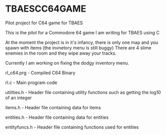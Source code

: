 # TBAESCC64GAME
Pilot project for C64 game for TBAES

This is the pilot for a Commodore 64 game I am writing for TBAES using C

At the moment the project is in it's infancy, there is only one map and you spawn with items (the invnetory menu is still buggy)
There are 4 slime enemies in the room and they wipe away your tracks.

Currently I am working on fixing the dodgy inventory menu.

rl_c64.prg    - Compiled C64 Binary

rl.c          - Main program code

utilities.h   - Header file containing utility functions such as getting the log10 of an integer

items.h       - Header file containing data for items

entities.h    - Header file containing data for entities

entityfuncs.h - Header file containing functions used for entities
